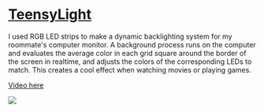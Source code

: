 # [TeensyLight](teensy-light.md)

I used RGB LED strips to make a dynamic backlighting system for my roommate's computer monitor. A background process runs on the computer and evaluates the average color in each grid square around the border of the screen in realtime, and adjusts the colors of the corresponding LEDs to match. This creates a cool effect when watching movies or playing games.

[Video here](https://www.youtube.com/watch?v=7MaTTZratJc)

![](https://www.youtube.com/watch?v=7MaTTZratJc)
